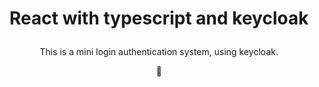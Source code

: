 # <p align='center'>  React with typescript and keycloak </p>

<p align='center'> 
This is a mini login authentication system, using keycloak.
</p>

<p align='center'> 🚧 </p>